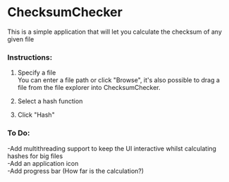 # ChecksumChecker
This is a simple application that will let you calculate the checksum of any given file


<h3><b>Instructions:</b></h3>

1. Specify a file<br>
You can enter a file path or click "Browse", it's also possible to drag a file from the file explorer into ChecksumChecker.

2. Select a hash function

3. Click "Hash"<br>



<h3><b>To Do:</b></h3>
-Add multithreading support to keep the UI interactive whilst calculating hashes for big files<br>
-Add an application icon<br>
-Add progress bar (How far is the calculation?)<br>
